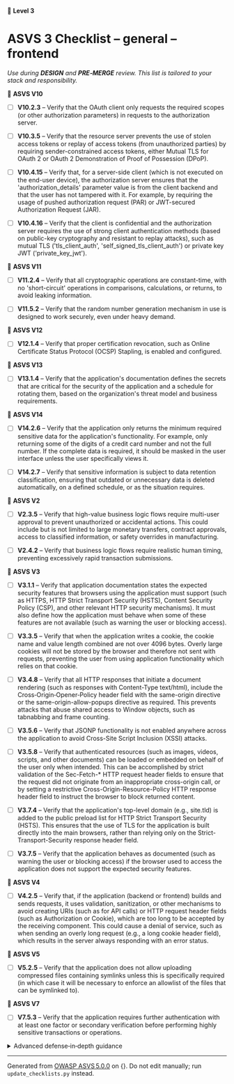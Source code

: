 🔴 **Level 3**

# ASVS 3 Checklist – general – frontend

*Use during **DESIGN** and **PRE‑MERGE** review. This list is tailored to your stack and responsibility.*



🎯 **ASVS V10**

- [ ] **V10.2.3** – Verify that the OAuth client only requests the required scopes (or other authorization parameters) in requests to the authorization server.

- [ ] **V10.3.5** – Verify that the resource server prevents the use of stolen access tokens or replay of access tokens (from unauthorized parties) by requiring sender-constrained access tokens, either Mutual TLS for OAuth 2 or OAuth 2 Demonstration of Proof of Possession (DPoP).

- [ ] **V10.4.15** – Verify that, for a server-side client (which is not executed on the end-user device), the authorization server ensures that the 'authorization_details' parameter value is from the client backend and that the user has not tampered with it. For example, by requiring the usage of pushed authorization request (PAR) or JWT-secured Authorization Request (JAR).

- [ ] **V10.4.16** – Verify that the client is confidential and the authorization server requires the use of strong client authentication methods (based on public-key cryptography and resistant to replay attacks), such as mutual TLS ('tls_client_auth', 'self_signed_tls_client_auth') or private key JWT ('private_key_jwt').


🎯 **ASVS V11**

- [ ] **V11.2.4** – Verify that all cryptographic operations are constant-time, with no 'short-circuit' operations in comparisons, calculations, or returns, to avoid leaking information.

- [ ] **V11.5.2** – Verify that the random number generation mechanism in use is designed to work securely, even under heavy demand.


🎯 **ASVS V12**

- [ ] **V12.1.4** – Verify that proper certification revocation, such as Online Certificate Status Protocol (OCSP) Stapling, is enabled and configured.


🎯 **ASVS V13**

- [ ] **V13.1.4** – Verify that the application's documentation defines the secrets that are critical for the security of the application and a schedule for rotating them, based on the organization's threat model and business requirements.


🎯 **ASVS V14**

- [ ] **V14.2.6** – Verify that the application only returns the minimum required sensitive data for the application's functionality. For example, only returning some of the digits of a credit card number and not the full number. If the complete data is required, it should be masked in the user interface unless the user specifically views it.

- [ ] **V14.2.7** – Verify that sensitive information is subject to data retention classification, ensuring that outdated or unnecessary data is deleted automatically, on a defined schedule, or as the situation requires.


🎯 **ASVS V2**

- [ ] **V2.3.5** – Verify that high-value business logic flows require multi-user approval to prevent unauthorized or accidental actions. This could include but is not limited to large monetary transfers, contract approvals, access to classified information, or safety overrides in manufacturing.

- [ ] **V2.4.2** – Verify that business logic flows require realistic human timing, preventing excessively rapid transaction submissions.


🎯 **ASVS V3**

- [ ] **V3.1.1** – Verify that application documentation states the expected security features that browsers using the application must support (such as HTTPS, HTTP Strict Transport Security (HSTS), Content Security Policy (CSP), and other relevant HTTP security mechanisms). It must also define how the application must behave when some of these features are not available (such as warning the user or blocking access).

- [ ] **V3.3.5** – Verify that when the application writes a cookie, the cookie name and value length combined are not over 4096 bytes. Overly large cookies will not be stored by the browser and therefore not sent with requests, preventing the user from using application functionality which relies on that cookie.

- [ ] **V3.4.8** – Verify that all HTTP responses that initiate a document rendering (such as responses with Content-Type text/html), include the Cross‑Origin‑Opener‑Policy header field with the same-origin directive or the same-origin-allow-popups directive as required. This prevents attacks that abuse shared access to Window objects, such as tabnabbing and frame counting.

- [ ] **V3.5.6** – Verify that JSONP functionality is not enabled anywhere across the application to avoid Cross-Site Script Inclusion (XSSI) attacks.

- [ ] **V3.5.8** – Verify that authenticated resources (such as images, videos, scripts, and other documents) can be loaded or embedded on behalf of the user only when intended. This can be accomplished by strict validation of the Sec-Fetch-* HTTP request header fields to ensure that the request did not originate from an inappropriate cross-origin call, or by setting a restrictive Cross-Origin-Resource-Policy HTTP response header field to instruct the browser to block returned content.

- [ ] **V3.7.4** – Verify that the application's top-level domain (e.g., site.tld) is added to the public preload list for HTTP Strict Transport Security (HSTS). This ensures that the use of TLS for the application is built directly into the main browsers, rather than relying only on the Strict-Transport-Security response header field.

- [ ] **V3.7.5** – Verify that the application behaves as documented (such as warning the user or blocking access) if the browser used to access the application does not support the expected security features.


🎯 **ASVS V4**

- [ ] **V4.2.5** – Verify that, if the application (backend or frontend) builds and sends requests, it uses validation, sanitization, or other mechanisms to avoid creating URIs (such as for API calls) or HTTP request header fields (such as Authorization or Cookie), which are too long to be accepted by the receiving component. This could cause a denial of service, such as when sending an overly long request (e.g., a long cookie header field), which results in the server always responding with an error status.


🎯 **ASVS V5**

- [ ] **V5.2.5** – Verify that the application does not allow uploading compressed files containing symlinks unless this is specifically required (in which case it will be necessary to enforce an allowlist of the files that can be symlinked to).


🎯 **ASVS V7**

- [ ] **V7.5.3** – Verify that the application requires further authentication with at least one factor or secondary verification before performing highly sensitive transactions or operations.

<details><summary>Advanced defense‑in‑depth guidance</summary>


_Add organisation‑specific recommendations, links to tooling, threat models, etc._

</details>


---

Generated from [OWASP ASVS 5.0.0](https://owasp.org/www-project-application-security-verification-standard/) on {}. Do not edit manually; run `update_checklists.py` instead.
